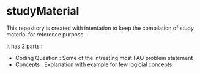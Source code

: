 # studyMaterial

This repository is created with intentation to keep the compilation of study material for reference purpose.

It has 2 parts :
  - Coding Question : Some of the intresting most FAQ problem statement
  - Concepts : Explanation with example for few logicial concepts
